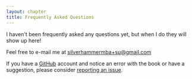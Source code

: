 ```yaml
---
layout: chapter
title: Frequently Asked Questions
---
```


I haven't been frequently asked any questions yet, but when I do they will show
up here!

Feel free to e-mail me at [silverhammermba+su@gmail.com][mail]


If you have a [GitHub][gh] account and notice an error with the book or have a
suggestion, please consider [reporting an issue][issue].

[mail]: mailto:silverhammermba+su@gmail.com
[gh]: https://github.com
[issue]: https://github.com/silverhammermba/superuser/issues/new
